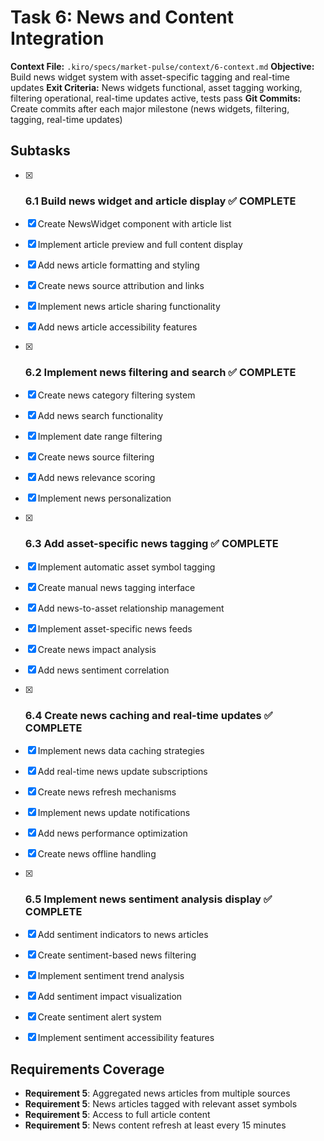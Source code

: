 # Task 6: News and Content Integration

**Context File:** `.kiro/specs/market-pulse/context/6-context.md`
**Objective:** Build news widget system with asset-specific tagging and real-time updates
**Exit Criteria:** News widgets functional, asset tagging working, filtering operational, real-time updates active, tests pass
**Git Commits:** Create commits after each major milestone (news widgets, filtering, tagging, real-time updates)

## Subtasks

- [x] ### 6.1 Build news widget and article display ✅ COMPLETE
- [x] Create NewsWidget component with article list
- [x] Implement article preview and full content display
- [x] Add news article formatting and styling
- [x] Create news source attribution and links
- [x] Implement news article sharing functionality
- [x] Add news article accessibility features

- [x] ### 6.2 Implement news filtering and search ✅ COMPLETE
- [x] Create news category filtering system
- [x] Add news search functionality
- [x] Implement date range filtering
- [x] Create news source filtering
- [x] Add news relevance scoring
- [x] Implement news personalization

- [x] ### 6.3 Add asset-specific news tagging ✅ COMPLETE
- [x] Implement automatic asset symbol tagging
- [x] Create manual news tagging interface
- [x] Add news-to-asset relationship management
- [x] Implement asset-specific news feeds
- [x] Create news impact analysis
- [x] Add news sentiment correlation

- [x] ### 6.4 Create news caching and real-time updates ✅ COMPLETE
- [x] Implement news data caching strategies
- [x] Add real-time news update subscriptions
- [x] Create news refresh mechanisms
- [x] Implement news update notifications
- [x] Add news performance optimization
- [x] Create news offline handling

- [x] ### 6.5 Implement news sentiment analysis display ✅ COMPLETE
- [x] Add sentiment indicators to news articles
- [x] Create sentiment-based news filtering
- [x] Implement sentiment trend analysis
- [x] Add sentiment impact visualization
- [x] Create sentiment alert system
- [x] Implement sentiment accessibility features

## Requirements Coverage

- **Requirement 5**: Aggregated news articles from multiple sources
- **Requirement 5**: News articles tagged with relevant asset symbols
- **Requirement 5**: Access to full article content
- **Requirement 5**: News content refresh at least every 15 minutes
